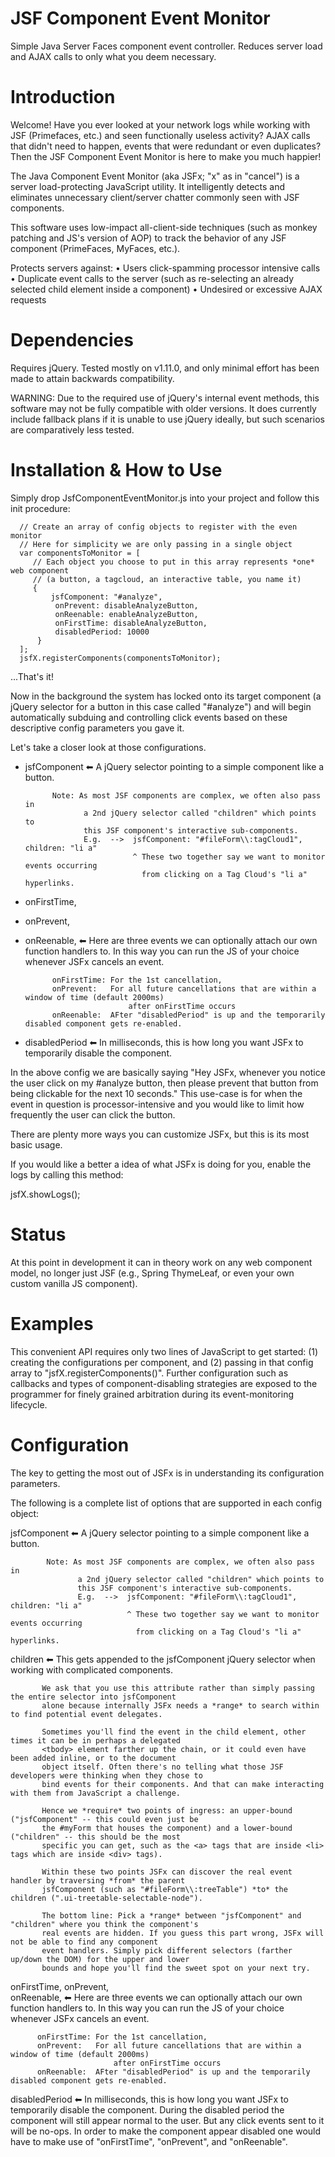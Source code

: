 # JSF Component Event Monitor
Simple Java Server Faces component event controller. Reduces server load and AJAX calls to only what you deem necessary.

# Introduction
Welcome! Have you ever looked at your network logs while working with JSF (Primefaces, etc.) and seen functionally useless activity? AJAX calls that didn't need to happen, events that were redundant or even duplicates? Then the JSF Component Event Monitor is here to make you much happier!

The Java Component Event Monitor (aka JSFx; "x" as in "cancel") is a server load-protecting JavaScript utility. It intelligently detects and eliminates unnecessary client/server chatter commonly seen with JSF components.

This software uses low-impact all-client-side techniques (such as monkey patching and JS's version of AOP) to track the behavior of any JSF component (PrimeFaces, MyFaces, etc.).

Protects servers against: 
•	Users click-spamming processor intensive calls
•	Duplicate event calls to the server (such as re-selecting an already selected child element inside a component)
•	Undesired or excessive AJAX requests

# Dependencies
Requires jQuery. Tested mostly on v1.11.0, and only minimal effort has been made to attain backwards compatibility.

WARNING: Due to the required use of jQuery's internal event methods, this software may not be fully compatible with older versions. It does currently include fallback plans if it is unable to use jQuery ideally, but such scenarios are comparatively less tested.

# Installation & How to Use
Simply drop JsfComponentEventMonitor.js into your project and follow this init procedure:

      // Create an array of config objects to register with the even monitor
      // Here for simplicity we are only passing in a single object
      var componentsToMonitor = [
         // Each object you choose to put in this array represents *one* web component 
         // (a button, a tagcloud, an interactive table, you name it)
         {
             jsfComponent: "#analyze",
       	      onPrevent: disableAnalyzeButton, 
      	      onReenable: enableAnalyzeButton, 
       	      onFirstTime: disableAnalyzeButton,
       	      disabledPeriod: 10000
       	  }
      ];
      jsfX.registerComponents(componentsToMonitor);

...That's it! 

Now in the background the system has locked onto its target component (a jQuery selector for a button in this case called "#analyze") and will begin automatically subduing and controlling click events based on these descriptive config parameters you gave it.

Let's take a closer look at those configurations.

- jsfComponent       ⬅ A jQuery selector pointing to a simple component like a button.

            Note: As most JSF components are complex, we often also pass in 
                   a 2nd jQuery selector called "children" which points to 
                   this JSF component's interactive sub-components. 
                   E.g.  -->  jsfComponent: "#fileForm\\:tagCloud1", children: "li a"
                              ^ These two together say we want to monitor events occurring
                                from clicking on a Tag Cloud's "li a" hyperlinks.
                                             
- onFirstTime,
- onPrevent,  
- onReenable,        ⬅ Here are three events we can optionally attach our own function handlers to.
                       In this way you can run the JS of your choice whenever JSFx cancels an event.
                       
            onFirstTime: For the 1st cancellation, 
            onPrevent:   For all future cancellations that are within a window of time (default 2000ms)
                             after onFirstTime occurs
            onReenable:  AFter "disabledPeriod" is up and the temporarily disabled component gets re-enabled.
                       
- disabledPeriod     ⬅ In milliseconds, this is how long you want JSFx to temporarily disable the component.

In the above config we are basically saying "Hey JSFx, whenever you notice the user click on my #analyze button, then please prevent that button from being clickable for the next 10 seconds." This use-case is for when the event in question is processor-intensive and you would like to limit how frequently the user can click the button.

There are plenty more ways you can customize JSFx, but this is its most basic usage.

If you would like a better a idea of what JSFx is doing for you, enable the logs by calling this method:

jsfX.showLogs();

# Status
At this point in development it can in theory work on any web component model, no longer just JSF (e.g., Spring ThymeLeaf, or even your own custom vanilla JS component).

# Examples

This convenient API requires only two lines of JavaScript to get started: (1) creating the configurations per component, and (2) passing in that config array to "jsfX.registerComponents()". Further configuration such as callbacks and types of component-disabling strategies are exposed to the programmer for finely grained arbitration during its event-monitoring lifecycle.

# Configuration
The key to getting the most out of JSFx is in understanding its configuration parameters.

The following is a complete list of options that are supported in each config object:

jsfComponent       ⬅ A jQuery selector pointing to a simple component like a button.

            Note: As most JSF components are complex, we often also pass in 
                   a 2nd jQuery selector called "children" which points to 
                   this JSF component's interactive sub-components. 
                   E.g.  -->  jsfComponent: "#fileForm\\:tagCloud1", children: "li a"
                              ^ These two together say we want to monitor events occurring
                                from clicking on a Tag Cloud's "li a" hyperlinks.
                                                
children           ⬅ This gets appended to the jsfComponent jQuery selector when working with complicated components.
                       
           We ask that you use this attribute rather than simply passing the entire selector into jsfComponent
           alone because internally JSFx needs a *range* to search within to find potential event delegates.
           
           Sometimes you'll find the event in the child element, other times it can be in perhaps a delegated 
           <tbody> element farther up the chain, or it could even have been added inline, or to the document
           object itself. Often there's no telling what those JSF developers were thinking when they chose to
           bind events for their components. And that can make interacting with them from JavaScript a challenge.
           
           Hence we *require* two points of ingress: an upper-bound ("jsfComponent" -- this could even just be
           the #myForm that houses the component) and a lower-bound ("children" -- this should be the most
           specific you can get, such as the <a> tags that are inside <li> tags which are inside <div> tags).
           
           Within these two points JSFx can discover the real event handler by traversing *from* the parent 
           jsfComponent (such as "#fileForm\\:treeTable") *to* the children (".ui-treetable-selectable-node").
           
           The bottom line: Pick a *range* between "jsfComponent" and "children" where you think the component's
           real events are hidden. If you guess this part wrong, JSFx will not be able to find any component
           event handlers. Simply pick different selectors (farther up/down the DOM) for the upper and lower
           bounds and hope you'll find the sweet spot on your next try.
                                             
onFirstTime,
onPrevent,  
onReenable,        ⬅ Here are three events we can optionally attach our own function handlers to.
                       In this way you can run the JS of your choice whenever JSFx cancels an event.
                       
          onFirstTime: For the 1st cancellation, 
          onPrevent:   For all future cancellations that are within a window of time (default 2000ms)
                           after onFirstTime occurs
          onReenable:  AFter "disabledPeriod" is up and the temporarily disabled component gets re-enabled.
                       
disabledPeriod     ⬅ In milliseconds, this is how long you want JSFx to temporarily disable the component.
                       During the disabled period the component will still appear normal to the user. But any
                       click events sent to it will be no-ops. In order to make the component appear disabled
                       one would have to make use of "onFirstTime", "onPrevent", and "onReenable".


